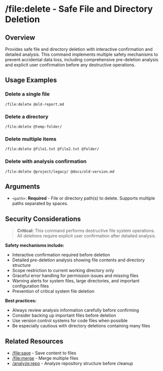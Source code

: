 # /file:delete - Safe File and Directory Deletion

## Overview

Provides safe file and directory deletion with interactive confirmation and detailed analysis. This command implements multiple safety mechanisms to prevent accidental data loss, including comprehensive pre-deletion analysis and explicit user confirmation before any destructive operations.

## Usage Examples

### Delete a single file
```qwen
/file:delete @old-report.md
```

### Delete a directory
```qwen
/file:delete @temp-folder/
```

### Delete multiple items
```qwen
/file:delete @file1.txt @file2.txt @folder/
```

### Delete with analysis confirmation
```qwen
/file:delete @project/legacy/ @docs/old-version.md
```

## Arguments

- `<path>`: **Required** - File or directory path(s) to delete. Supports multiple paths separated by spaces.

## Security Considerations

> **Critical:** This command performs destructive file system operations. All deletions require explicit user confirmation after detailed analysis.

**Safety mechanisms include:**
- Interactive confirmation required before deletion
- Detailed pre-deletion analysis showing file contents and directory structure
- Scope restriction to current working directory only
- Graceful error handling for permission issues and missing files
- Warning alerts for system files, large directories, and important configuration files
- Prevention of critical system file deletion

**Best practices:**
- Always review analysis information carefully before confirming
- Consider backing up important files before deletion
- Use version control systems for code files when possible
- Be especially cautious with directory deletions containing many files

## Related Resources

- [/file:save](save.md) - Save content to files
- [/file:merge](merge.md) - Merge multiple files
- [/analyze:repo](../analyze/repo.md) - Analyze repository structure before cleanup